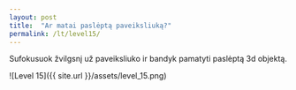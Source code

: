 ```yaml
---
layout: post
title:  "Ar matai paslėptą paveiksliuką?"
permalink: /lt/level15/
---
```

Sufokusuok žvilgsnį už paveiksliuko ir bandyk pamatyti paslėptą 3d objektą.

![Level 15]({{ site.url }}/assets/level_15.png)